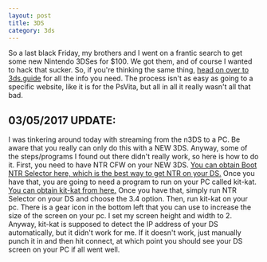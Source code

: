 ```yaml
---
layout: post
title: 3DS
category: 3ds
---
```


So a last black Friday, my brothers and I went on a frantic search to get some
new Nintendo 3DSes for $100. We got them, and of course I wanted to hack that
sucker. So, if you're thinking the same thing,
[head on over to 3ds.guide](http://3ds.guide) for all the info you need. The
process isn't as easy as going to a specific website, like it is for the PsVita,
but all in all it really wasn't all that bad.

03/05/2017 UPDATE:
-------
I was tinkering around today with streaming from the n3DS to a PC. Be aware that
you really can only do this with a NEW 3DS. Anyway, some of the steps/programs I
found out there didn't really work, so here is how to do it. First, you need to
have NTR CFW on your NEW 3DS. [You can obtain Boot NTR Selector here, which is
the best way to get NTR on your DS.](https://github.com/Nanquitas/BootNTR/releases/download/v.2.7.2/BootNTRSelector-FONZD-Banner.cia)
Once you have that, you are going to need a program to run on your PC called
kit-kat. [You can obtain kit-kat from here.](https://github.com/initPRAGMA/kit-kat/releases/download/1.6.4/kit-kat.exe)
Once you have that, simply run NTR Selector on your DS and choose the 3.4 option.
Then, run kit-kat on your pc. There is a gear icon in the bottom left that you
can use to increase the size of the screen on your pc. I set my screen height and
width to 2. Anyway, kit-kat is supposed to detect the IP address of your DS
automatically, but it didn't work for me. If it doesn't work, just manually
punch it in and then hit connect, at which point you should see your DS screen
on your PC if all went well.
